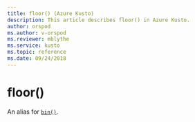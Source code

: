 ```yaml
---
title: floor() (Azure Kusto)
description: This article describes floor() in Azure Kusto.
author: orspod
ms.author: v-orspod
ms.reviewer: mblythe
ms.service: kusto
ms.topic: reference
ms.date: 09/24/2018
---
```

# floor()

An alias for [`bin()`](binfunction.md).